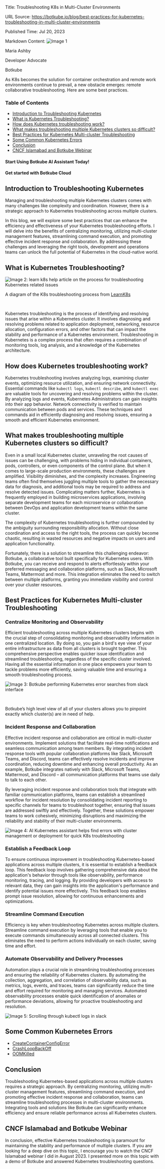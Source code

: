 Title: Troubleshooting K8s in Multi-Cluster Environments

URL Source: https://botkube.io/blog/best-practices-for-kubernetes-troubleshooting-in-multi-cluster-environments

Published Time: Jul 20, 2023

Markdown Content:
![Image 1](https://assets-global.website-files.com/634fabb21508d6c9db9bc46f/6408ed63e5b48fed17e54625_SE6Pjp9PW9TaOwePHJXRaxaLQgYdT2HX_5PYASmvIx8.jpeg)

Maria Ashby

Developer Advocate

Botkube

As K8s becomes the solution for container orchestration and remote work environments continue to prevail, a new obstacle emerges: remote collaborative troubleshooting. Here are some best practices.

### Table of Contents

*   [Introduction to Troubleshooting Kubernetes](#introduction-to-troubleshooting-kubernetes)
*   [What is Kubernetes Troubleshooting?](#what-is-kubernetes-troubleshooting-)
*   [How does Kubernetes troubleshooting work?](#how-does-kubernetes-troubleshooting-work-)
*   [What makes troubleshooting multiple Kubernetes clusters so difficult?](#what-makes-troubleshooting-multiple-kubernetes-clusters-so-difficult-)
*   [Best Practices for Kubernetes Multi-cluster Troubleshooting](#best-practices-for-kubernetes-multi-cluster-troubleshooting)
*   [Some Common Kubernetes Errors](#some-common-kubernetes-errors)
*   [Conclusion](#conclusion)
*   [CNCF Islamabad and Botkube Webinar](#cncf-islamabad-and-botkube-webinar)

#### Start Using Botkube AI Assistant Today!

#### Get started with Botkube Cloud

Introduction to Troubleshooting Kubernetes
------------------------------------------

Managing and troubleshooting multiple Kubernetes clusters comes with many challenges like complexity and coordination. However, there is a strategic approach to Kubernetes troubleshooting across multiple clusters.

In this blog, we will explore some best practices that can enhance the efficiency and effectiveness of your Kubernetes troubleshooting efforts. I will delve into the benefits of centralizing monitoring, utilizing multi-cluster management features, streamlining command execution, and promoting effective incident response and collaboration. By addressing these challenges and leveraging the right tools, development and operations teams can unlock the full potential of Kubernetes in the cloud-native world.

What is Kubernetes Troubleshooting?
-----------------------------------

![Image 2: learn k8s help article on the process for troubleshooting Kubernetes related issues](https://assets-global.website-files.com/634fabb21508d6c9db9bc46f/64b968a920dcc2ab5ff83fb7_4QTYY_4jwo5E0DeGgXARbgT_xYK4VyNKjg9OGcMmAMJPlaJFDcozwToB_GSkt5bM3rS5IIAFKBwiGFaLzuOrQMqHQoKHoDisEHGJRyZpMjS7yNHRciYG5KN9omOGrR6_AxCx1hKY5ksNqNLg81P24l8.png)

A diagram of the K8s troubleshooting process from [LearnK8s](https://learnk8s.io/a/fae60444184ca7bd8c3698d866c24617.png)

‍

Kubernetes troubleshooting is the process of identifying and resolving issues that arise within a Kubernetes cluster. It involves diagnosing and resolving problems related to application deployment, networking, resource allocation, configuration errors, and other factors that can impact the stability and performance of a Kubernetes environment. Troubleshooting in Kubernetes is a complex process that often requires a combination of monitoring tools, log analysis, and a knowledge of the Kubernetes architecture.

How does Kubernetes troubleshooting work?
-----------------------------------------

Kubernetes troubleshooting involves analyzing logs, examining cluster events, optimizing resource utilization, and ensuring network connectivity. Essential commands like `kubectl logs`, `kubectl describe`, and `kubectl exec` are valuable tools for uncovering and resolving problems within the cluster. By analyzing logs and events, Kubernetes Administrators can gain insights into their app behavior. Network connectivity is verified to maintain communication between pods and services. These techniques and commands aid in efficiently diagnosing and resolving issues, ensuring a smooth and efficient Kubernetes environment.

What makes troubleshooting multiple Kubernetes clusters so difficult?
---------------------------------------------------------------------

Even in a small local Kubernetes cluster, unraveling the root causes of issues can be challenging, with problems hiding in individual containers, pods, controllers, or even components of the control plane. But when it comes to large-scale production environments, these challenges are amplified. Visibility diminishes, and the complexity increases. Engineering teams often find themselves juggling multiple tools to gather the necessary data for diagnosis, and additional tools may be required to address and resolve detected issues. Complicating matters further, Kubernetes is frequently employed in building microservices applications, involving separate development teams for each microservice or collaboration between DevOps and application development teams within the same cluster.

The complexity of Kubernetes troubleshooting is further compounded by the ambiguity surrounding responsibility allocation. Without close coordination and access to the right tools, the process can quickly become chaotic, resulting in wasted resources and negative impacts on users and application functionality.

Fortunately, there is a solution to streamline this challenging endeavor: Botkube, a collaborative tool built specifically for Kubernetes users. With Botkube, you can receive and respond to alerts effortlessly within your preferred messaging and collaboration platforms, such as Slack, Microsoft Teams, Mattermost and more. This integration eliminates the need to switch between multiple platforms, granting you immediate visibility and control over your cluster resources.

Best Practices for Kubernetes Multi-cluster Troubleshooting
-----------------------------------------------------------

### Centralize Monitoring and Observability

Efficient troubleshooting across multiple Kubernetes clusters begins with the crucial step of consolidating monitoring and observability information in one centralized location. By doing so, you gain a bird's eye view of your entire infrastructure as data from all clusters is brought together. This comprehensive perspective enables quicker issue identification and streamlined troubleshooting, regardless of the specific cluster involved. Having all the essential information in one place empowers your team to tackle problems more efficiently, saving valuable time and ensuring a smooth troubleshooting process.

![Image 3: Botkube performing Kubernetes error searches from slack interface](https://assets-global.website-files.com/634fabb21508d6c9db9bc46f/64a70a5bb3210007e280d3f8_Untitled%20design.gif)

‍

Botkube’s high level view of all of your clusters allows you to pinpoint exactly which cluster(s) are in need of help.

### Incident Response and Collaboration

Effective incident response and collaboration are critical in multi-cluster environments. Implement solutions that facilitate real-time notifications and seamless communication among team members. By integrating incident response tools with popular collaboration platforms like Slack, Microsoft Teams, and Discord, teams can effectively resolve incidents and improve coordination, reducing downtime and enhancing overall productivity. As an example, Botkube integrates natively with Slack, Microsoft Teams, Mattermost, and Discord – all communication platforms that teams use daily to talk to each other.

By leveraging incident response and collaboration tools that integrate with familiar communication platforms, teams can establish a streamlined workflow for incident resolution by consolidating incident reporting to specific channels for teams to troubleshoot together, ensuring that issues are addressed swiftly and effectively. Together, these solutions empower teams to work cohesively, minimizing disruptions and maximizing the reliability and stability of their multi-cluster environments.

![Image 4: AI Kubernetes assistant helps find errors with cluster management or deployment for quick K8s troubleshooting](https://assets-global.website-files.com/634fabb21508d6c9db9bc46f/64b96a341b5ccb59ffb87637_act-on-events.gif)

### Establish a Feedback Loop

To ensure continuous improvement in troubleshooting Kubernetes-based applications across multiple clusters, it is essential to establish a feedback loop. This feedback loop involves gathering comprehensive data about the application's behavior through tools like observability, performance monitoring, tracing, and logging. By providing developers with access to relevant data, they can gain insights into the application's performance and identify potential issues more effectively. This feedback loop enables prompt issue resolution, allowing for continuous enhancements and optimizations.

### Streamline Command Execution

Efficiency is key when troubleshooting Kubernetes across multiple clusters. Streamline command execution by leveraging tools that enable you to execute commands simultaneously across all connected clusters. This eliminates the need to perform actions individually on each cluster, saving time and effort.

### Automate Observability and Delivery Processes

Automation plays a crucial role in streamlining troubleshooting processes and ensuring the reliability of Kubernetes clusters. By automating the collection, aggregation, and correlation of observability data, such as metrics, logs, events, and traces, teams can significantly reduce the time and effort required for monitoring and managing services. Automated observability processes enable quick identification of anomalies or performance deviations, allowing for proactive troubleshooting and resolution.

![Image 5: Scrolling through kubectl logs in slack](https://assets-global.website-files.com/634fabb21508d6c9db9bc46f/64b9697c82dc01bf31f863b1_automation.gif)

Some Common Kubernetes Errors
-----------------------------

*   [CreateContainerConfigError](https://botkube.io/learn/createcontainererror)
*   [CrashLoopBackOff](https://botkube.io/learn/how-to-debug-crashloopbackoff)
*   [OOMKilled](https://botkube.io/learn/what-is-oomkilled)

Conclusion
----------

Troubleshooting Kubernetes-based applications across multiple clusters requires a strategic approach. By centralizing monitoring, utilizing multi-cluster management features, streamlining command execution, and promoting effective incident response and collaboration, teams can streamline troubleshooting processes in multi-cluster environments. Integrating tools and solutions like Botkube can significantly enhance efficiency and ensure reliable performance across all Kubernetes clusters.

CNCF Islamabad and Botkube Webinar
----------------------------------

In conclusion, effective Kubernetes troubleshooting is paramount for maintaining the stability and performance of multiple clusters. If you are looking for a deep dive on this topic, I encourage you to watch the CNCF Islamabad webinar I did in August 2023. I presented more on this topic with a demo of Botkube and answered Kubernetes troubleshooting questions.

‍

